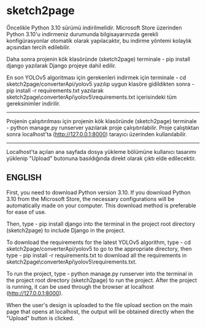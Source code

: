 # sketch2page

Öncelikle Python 3.10 sürümü indirilmelidir. Microsoft Store üzerinden Python 3.10'u indirmeniz durumunda bilgisayarınızda gerekli konfigürasyonlar otomatik olarak yapılacaktır, bu indirme yöntemi kolaylık açısından tercih edilebilir.

Daha sonra projenin kök klasöründe (sketch2page) terminale
	- pip install django
yazılarak Django projeye dahil edilir.

En son YOLOv5 algoritması için gerekenleri indirmek için terminale
	- cd sketch2page/converterApi/yolov5
yazılıp uygun klasöre gidildikten sonra
	- pip install -r requirements.txt 
yazılarak sketch2page\converterApi\yolov5\requirements.txt içerisindeki tüm gereksinimler indirilir.

--------------------------------------------------------------------------------------------------

Projenin çalışıtırılması için projenin kök klasöründe (sketch2page) terminale
	- python manage.py runserver
yazılarak proje çalışıtırılabilir. Proje çalıştıktan sonra localhost'ta (http://127.0.0.1:8000)
tarayıcı üzerinden kullanılabilir.

--------------------------------------------------------------------------------------------------

Localhost'ta açılan ana sayfada dosya yükleme bölümüne kullanıcı tasarımı yüklenip "Upload" butonuna basıldığında direkt olarak çıktı elde edilecektir.


## ENGLISH

First, you need to download Python version 3.10. If you download Python 3.10 from the Microsoft Store, the necessary configurations will be automatically made on your computer. This download method is preferable for ease of use.

Then, type - pip install django into the terminal in the project root directory (sketch2page) to include Django in the project.

To download the requirements for the latest YOLOv5 algorithm, type - cd sketch2page/converterApi/yolov5 to go to the appropriate directory, then type - pip install -r requirements.txt to download all the requirements in sketch2page\converterApi\yolov5\requirements.txt.

To run the project, type - python manage.py runserver into the terminal in the project root directory (sketch2page) to run the project. After the project is running, it can be used through the browser at localhost (http://127.0.0.1:8000).

When the user's design is uploaded to the file upload section on the main page that opens at localhost, the output will be obtained directly when the "Upload" button is clicked.